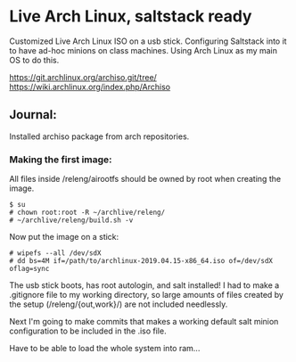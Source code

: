 # Live Arch Linux, saltstack ready
Customized Live Arch Linux ISO on a usb stick.
Configuring Saltstack into it to have ad-hoc minions on class machines.
Using Arch Linux as my main OS to do this.

https://git.archlinux.org/archiso.git/tree/
https://wiki.archlinux.org/index.php/Archiso

## Journal:

Installed archiso package from arch repositories.

### Making the first image:

All files inside /releng/airootfs should be owned by root when creating the
image.

	$ su
	# chown root:root -R ~/archlive/releng/
	# ~/archlive/releng/build.sh -v

Now put the image on a stick:

	# wipefs --all /dev/sdX
	# dd bs=4M if=/path/to/archlinux-2019.04.15-x86_64.iso of=/dev/sdX oflag=sync

The usb stick boots, has root autologin, and salt installed!
I had to make a .gitignore file to my working directory, so large amounts
of files created by the setup (/releng/{out,work}/) are not included needlessly.

Next I'm going to make commits that makes a working default salt minion
configuration to be included in the .iso file.

Have to be able to load the whole system into ram...